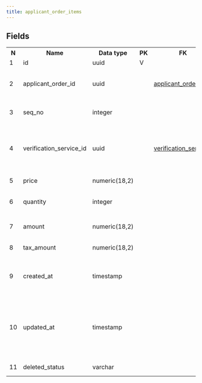 ```yaml
---
title: applicant_order_items 
---
```


## Fields

<table style="width: 100%">
    <colgroup>
       <col span="1" style="width: 3%;"/>
       <col span="1" style="width: 12%;"/>
       <col span="1" style="width: 10%;"/>
       <col span="1" style="width: 3%;"/>
       <col span="1" style="width: 12%;"/>
       <col span="1" style="width: 60%;"/>
    </colgroup>
  <tr>
    <th>N</th>
    <th>Name</th>
    <th>Data type</th>
    <th>PK</th>
    <th>FK</th>
    <th>Description</th>
  </tr>
<tr><td>1</td><td>id</td><td>uuid</td><td>V</td><td></td><td>Autogenerated</td></tr>
<tr><td>2</td><td>applicant_order_id</td><td>uuid</td><td></td><td><a href="applicant_orders-uni.md">applicant_orders</a></td><td>Date, when the order was created (generated)</td></tr>
<tr><td>3</td><td>seq_no</td><td>integer</td><td></td><td></td><td>Line number within one order</td></tr>
<tr><td>4</td><td>verification_service_id</td><td>uuid</td><td></td><td><a href="verification_services-uni.md">verification_services</a></td><td>Product that is included in the order, e.g. Verification fee, Additional fee, Test fee</td></tr>
<tr><td>5</td><td>price</td><td>numeric(18,2)</td><td></td><td></td><td>price of the service</td></tr>
<tr><td>6</td><td>quantity</td><td>integer</td><td></td><td></td><td>quantity of services, default 1</td></tr>
<tr><td>7</td><td>amount</td><td>numeric(18,2)</td><td></td><td></td><td>Item amount in order currency (default USD)</td></tr>
<tr><td>8</td><td>tax_amount</td><td>numeric(18,2)</td><td></td><td></td><td>Tax (VAT) amount</td></tr>
<tr><td>9</td><td>created_at</td><td>timestamp</td><td></td><td></td><td>System field - date and time when the record was created</td></tr>
<tr><td>10</td><td>updated_at</td><td>timestamp</td><td></td><td></td><td>System field - date and time when the record was modified (or created when the record is new)</td></tr>
<tr><td>11</td><td>deleted_status</td><td>varchar</td><td></td><td></td><td>ACTIVE, DELETED</td></tr>

</table>
